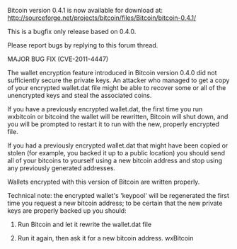 Bitcoin version 0.4.1 is now available for download at:
http://sourceforge.net/projects/bitcoin/files/Bitcoin/bitcoin-0.4.1/

This is a bugfix only release based on 0.4.0.

Please report bugs by replying to this forum thread.

MAJOR BUG FIX  (CVE-2011-4447)

The wallet encryption feature introduced in Bitcoin version 0.4.0 did not sufficiently secure the private keys. An attacker who
managed to get a copy of your encrypted wallet.dat file might be able to recover some or all of the unencrypted keys and steal the
associated coins.

If you have a previously encrypted wallet.dat, the first time you run wxbitcoin or bitcoind the wallet will be rewritten, Bitcoin will
shut down, and you will be prompted to restart it to run with the new, properly encrypted file.

If you had a previously encrypted wallet.dat that might have been copied or stolen (for example, you backed it up to a public
location) you should send all of your bitcoins to yourself using a new bitcoin address and stop using any previously generated addresses.

Wallets encrypted with this version of Bitcoin are written properly.

Technical note: the encrypted wallet's 'keypool' will be regenerated the first time you request a new bitcoin address; to be certain that the
new private keys are properly backed up you should:

1. Run Bitcoin and let it rewrite the wallet.dat file

2. Run it again, then ask it for a new bitcoin address.
wxBitcoin